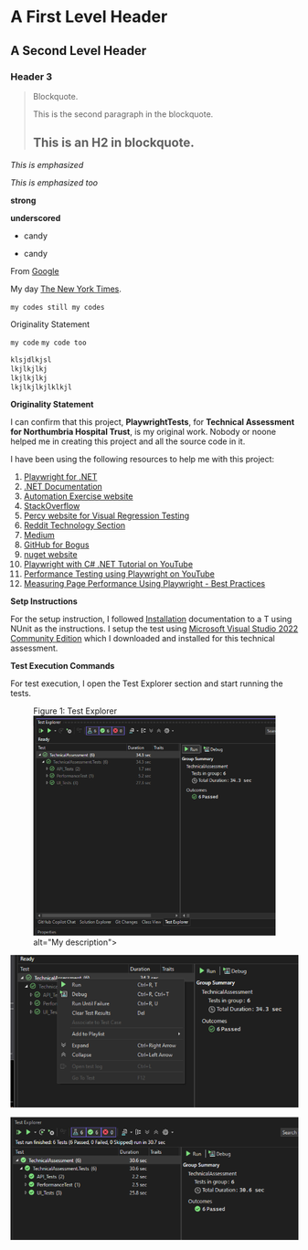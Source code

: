 A First Level Header
====================

A Second Level Header
---------------------

### Header 3

> Blockquote.
>
> This is the second paragraph in the blockquote.
>
> ## This is an H2 in blockquote.

*This is emphasized*

_This is emphasized too_

**strong**

__underscored__

* candy
+ candy

From [Google][1]

[1]: https://google.com

My day [The New York Times][NY Times].

[ny times]: http://www.nytimes.com/

`my codes
still my codes`

Originality Statement

`my code`
`my code too`

```
klsjdlkjsl
lkjlkjlkj
lkjlkjlkj
lkjlkjlkjlklkjl
```


__Originality Statement__

I can confirm that this project, **PlaywrightTests**, for **Technical Assessment for  Northumbria Hospital Trust**, is my original work. Nobody or noone helped me in creating this project and all the source code in it. 

I have been using the following resources to help me with this project:
1. [Playwright for .NET][Source1]
2. [.NET Documentation][Source2]
3. [Automation Exercise website][Source3]
4. [StackOverflow][Source4]
5. [Percy website for Visual Regression Testing][Source5]
6. [Reddit Technology Section][Source6]
7. [Medium][Source7]
8. [GitHub for Bogus][Source8]
9. [nuget website][Source9]
10. [Playwright with C# .NET Tutorial on YouTube][Source10]
11. [Performance Testing using Playwright on YouTube][Source11]
12. [Measuring Page Performance Using Playwright - Best Practices][Source12]

[Source1]: https://playwright.dev/dotnet/docs/intro
[Source2]: https://learn.microsoft.com/en-us/dotnet/
[Source3]: https://automationexercise.com/
[Source4]: https://stackoverflow.com/
[Source5]: https://percy.io/
[Source6]: https://www.reddit.com/r/technology/
[Source7]: https://medium.com/
[Source8]: https://github.com/bchavez/Bogus
[Source9]: https://www.nuget.org/
[Source10]: https://www.youtube.com/watch?v=5i53YLWD_QI&list=PL6tu16kXT9PoUv6HwexX5LPBzzv7QkI9W
[Source11]: https://www.youtube.com/watch?v=IrK-XDH72bw
[Source12]: https://www.checklyhq.com/learn/playwright/performance/

__Setp Instructions__

For the setup instruction, I followed [Installation][Source13] documentation to a T using NUnit as the instructions. I setup the test using [Microsoft Visual Studio 2022 Community Edition][Source14] which I downloaded and installed for this technical assessment.

[Source13]: https://playwright.dev/dotnet/docs/intro
[Source14]: https://visualstudio.microsoft.com/downloads/

__Test Execution Commands__

For test execution, I open the Test Explorer section and start running the tests.

<figure>
	<figcaption>Figure 1: Test Explorer</figcaption>
	<img src="images/Figure_1.png"> alt="My description">
</figure>



![Run Link](images/Figure_2.png)


![Test Result](images/Figure_3.png)





